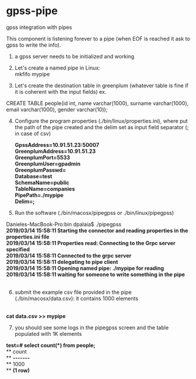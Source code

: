 # gpss-pipe
gpss integration with pipes

This component is listening forever to a pipe (when EOF is reached it ask to gpss to write the info). </br>

1) a gpss server needs to be initialized and working </br>

2) Let's create a named pipe in Linux: </br>
mkfifo mypipe <br>

3) Let's create the destination table in greenplum (whatever table is fine if it is coherent with the input fields) ex. </br>

CREATE TABLE people(id int, name varchar(1000), surname varchar(1000), email varchar(1000), gender varchar(10)); </br>

4) Configure the program properties (./bin/linux/properties.ini), where put the path of the pipe created and the delim set as input field separator (; in case of csv) </br>

   **GpssAddress=10.91.51.23:50007</br>**
   **GreenplumAddress=10.91.51.23</br>**
   **GreenplumPort=5533</br>**
   **GreenplumUser=gpadmin</br>**
   **GreenplumPasswd=</br>**
   **Database=test</br>**
   **SchemaName=public</br>**
   **TableName=companies</br>**
   **PipePath=./mypipe</br>**
   **Delim=;</br>**

5) Run the software (./bin/macosx/pipegpss or ./bin/linux/pipegpss) </br>

  Danieles-MacBook-Pro:bin dpalaia$ ./pipegpss</br>
  **2019/03/14 15:58:11 Starting the connector and reading properties in the properties.ini file</br>**
  **2019/03/14 15:58:11 Properties read: Connecting to the Grpc server specified</br>**
  **2019/03/14 15:58:11 Connected to the grpc server</br>**
  **2019/03/14 15:58:11 delegating to pipe client</br>**
  **2019/03/14 15:58:11 Opening named pipe: ./mypipe for reading</br>**
  **2019/03/14 15:58:11 waiting for someone to write something in the pipe</br></br>**

6) submit the example csv file provided in the pipe (./bin/macosx/data.csv): it contains 1000 elements </br></br>

  **cat data.csv >> mypipe </br>**

7) you should see some logs in the pipegpss screen and the table populated with 1K elements </br>

  **test=# select count(*) from people;</br>**
  ** count </br>**
  **-------</br>**
  **  1000</br>**
  **(1 row)</br>**
